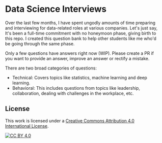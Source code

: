 # Data Science Interviews
Over the last few months, I have spent ungodly amounts of time preparing and interviewing for data-related roles at various companies. Let's just say, It's been a full-time commitment with no honeymoon phase, giving birth to this repo. 
I created this question bank to help other students like me who'd be going through the same phase.

Only a few questions have answers right now (WIP). Please create a PR if you want to provide an answer, improve an answer or rectify a mistake. 

There are two broad categories of questions:
* Technical: Covers topics like statistics, machine learning and deep learning.
* Behavioral: This includes questions from topics like leadership, collaboration, dealing with challenges in the workplace, etc. 

## License

This work is licensed under a [Creative Commons Attribution 4.0 International License][cc-by].

[![CC BY 4.0][cc-by-image]][cc-by]

[cc-by]: http://creativecommons.org/licenses/by/4.0/
[cc-by-image]: https://i.creativecommons.org/l/by/4.0/88x31.png
